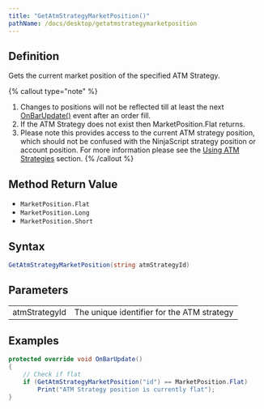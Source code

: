 ```yaml
---
title: "GetAtmStrategyMarketPosition()"
pathName: /docs/desktop/getatmstrategymarketposition
---
```


## Definition

Gets the current market position of the specified ATM Strategy.

{% callout type="note" %}

1. Changes to positions will not be reflected till at least the next [OnBarUpdate()](/docs/desktop/onbarupdate) event after an order fill.
2. If the ATM Strategy does not exist then MarketPosition.Flat returns.
3. Please note this provides access to the current ATM strategy position, which should not be confused with the NinjaScript strategy position or account position. For more information please see the [Using ATM Strategies](/docs/desktop/using_atm_strategies) section.
{% /callout %}

## Method Return Value

- `MarketPosition.Flat`
- `MarketPosition.Long`
- `MarketPosition.Short`

## Syntax

```csharp
GetAtmStrategyMarketPosition(string atmStrategyId)
```

## Parameters

|  |  |
| --- | --- |
| atmStrategyId | The unique identifier for the ATM strategy |

## Examples

```csharp
protected override void OnBarUpdate()
{
    // Check if flat
    if (GetAtmStrategyMarketPosition("id") == MarketPosition.Flat)
        Print("ATM Strategy position is currently flat");
}
```
